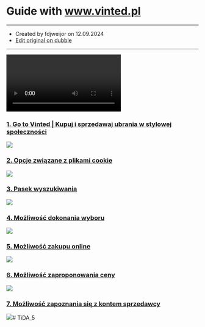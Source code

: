Guide with www.vinted.pl
========================

* * *

*   Created by fdjweijor on 12.09.2024
*   [Edit original on dubble](https://dubble.so/guides/guide-with-wwwvintedpl-7xp0yard1g2z4dgwiflv)

* * *

<video controls=""><source src="https://dubble.so/media/video/8cb25e81-83fb-4713-9ae4-879b71ab46f0" type="video/mp4"></video>

### [1\. Go to Vinted | Kupuj i sprzedawaj ubrania w stylowej społeczności](https://www.vinted.pl/)

![](https://dubble-prod-01.s3.amazonaws.com/assets/f31ce86d-0f9b-4eaf-a702-e079924243f1.png?0)

### [2\. Opcje związane z plikami cookie](https://www.vinted.pl/)

![](https://d3q7ie80jbiqey.cloudfront.net/media/image/zoom/6a82a803-96dd-46da-bd6f-4f8fcb2a37de/2.5/81.848958333333/87.019609129066?0)

### [3\. Pasek wyszukiwania](https://www.vinted.pl/)

![](https://d3q7ie80jbiqey.cloudfront.net/media/image/zoom/ec6096ca-9259-409a-9a06-0a0742b980c4/2.5/44.949544270833/1.4690451206716?0)

### [4\. Możliwość dokonania wyboru](https://www.vinted.pl/catalog?search_text=swetry&time=1726134179)

![](https://d3q7ie80jbiqey.cloudfront.net/media/image/zoom/76da47da-426d-470e-847f-fa80caf799be/2.3977575066515/29.518229166667/97.980062959077?0)

### [5\. Możliwość zakupu online](https://www.vinted.pl/items/5024102681-bluza-z-kapturem-batman-house?referrer=catalog)

![](https://d3q7ie80jbiqey.cloudfront.net/media/image/zoom/8485c294-1d74-4810-a553-3ce3899851e8/2.5/80.286458333333/76.767444910808?0)

### [6\. Możliwość zaproponowania ceny](https://www.vinted.pl/items/5024102681-bluza-z-kapturem-batman-house?referrer=catalog)

![](https://d3q7ie80jbiqey.cloudfront.net/media/image/zoom/b67cdb15-bd86-4dee-8fa3-1498dd9f46cc/2.5/80.286458333333/25.141002098636?0)

### [7\. Możliwość zapoznania się z kontem sprzedawcy](https://www.vinted.pl/items/5024102681-bluza-z-kapturem-batman-house?referrer=catalog)

![](https://d3q7ie80jbiqey.cloudfront.net/media/image/zoom/9df2895f-809b-4303-8069-07230233a188/2.5/81.328125/68.687696747114?0)# TiDA_5
